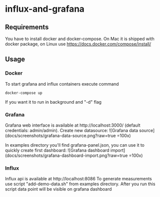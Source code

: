 # influx-and-grafana

## Requirements

You have to install docker and docker-compose. On Mac it is shipped with docker package, on Linux use https://docs.docker.com/compose/install/

## Usage

### Docker

To start grafana and influx containers execute command

    docker-compose up

If you want it to run in background and "-d" flag

### Grafana 

Grafana web interface is available at http://localhost:3000/ (default credentials: admin/admin).
Create new datasource:
![Grafana data source](docs/screenshots/grafana-data-source.png?raw=true =100x)

In examples directory you'll find grafana-panel.json, you can use it to quickly create first dashboard:
![Grafana dashboard import](docs/screenshots/grafana-dashboard-import.png?raw=true =100x)


### Influx

Influx api is available at http://localhost:8086
To generate measurements use script "add-demo-data.sh" from examples directory. After you run this script data point will be visible on grafana dashboard
